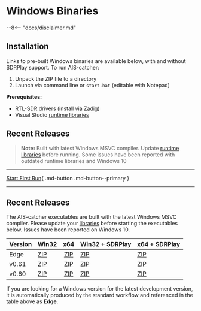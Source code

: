 # Windows Binaries

--8<-- "docs/disclaimer.md"

## Installation

Links to pre-built Windows binaries are available below, with and without SDRPlay support. To run AIS-catcher:

1. Unpack the ZIP file to a directory
2. Launch via command line or `start.bat` (editable with Notepad)

**Prerequisites:**

- RTL-SDR drivers (install via [Zadig](https://www.rtl-sdr.com/tag/zadig/))
- Visual Studio [runtime libraries](https://docs.microsoft.com/en-us/cpp/windows/latest-supported-vc-redist?view=msvc-170)

## Recent Releases

> **Note:** Built with latest Windows MSVC compiler. Update [runtime libraries](https://docs.microsoft.com/en-us/cpp/windows/latest-supported-vc-redist?view=msvc-170) before running. Some issues have been reported with outdated runtime libraries and Windows 10

---

[Start First Run](../usage/cli.md){ .md-button .md-button--primary }

---

## Recent Releases

The AIS-catcher executables are built with the latest Windows MSVC compiler. Please update your [libraries](https://docs.microsoft.com/en-us/cpp/windows/latest-supported-vc-redist?view=msvc-170) before starting the executables below. Issues have been reported on Windows 10.


| Version | Win32 | x64 | Win32 + SDRPlay | x64 + SDRPlay |
| :------ | :---- | :--: | :-------------- | :------------ |
| Edge    | [ZIP](https://github.com/jvde-github/AIS-catcher/releases/download/Edge/AIS-catcher.x86.zip) | [ZIP](https://github.com/jvde-github/AIS-catcher/releases/download/Edge/AIS-catcher.x64.zip) | [ZIP](https://github.com/jvde-github/AIS-catcher/releases/download/Edge/AIS-catcher.SDRPLAY.x86.zip) | [ZIP](https://github.com/jvde-github/AIS-catcher/releases/download/Edge/AIS-catcher.SDRPLAY.x64.zip) |
| v0.61   | [ZIP](https://github.com/jvde-github/AIS-catcher/releases/download/v0.61/AIS-catcher.x86.zip) | [ZIP](https://github.com/jvde-github/AIS-catcher/releases/download/v0.61/AIS-catcher.x64.zip) | [ZIP](https://github.com/jvde-github/AIS-catcher/releases/download/v0.61/AIS-catcher.SDRPLAY.x86.zip) | [ZIP](https://github.com/jvde-github/AIS-catcher/releases/download/v0.61/AIS-catcher.SDRPLAY.x64.zip) |
| v0.60   | [ZIP](https://github.com/jvde-github/AIS-catcher/releases/download/v0.60/AIS-catcher.x86.zip) | [ZIP](https://github.com/jvde-github/AIS-catcher/releases/download/v0.60/AIS-catcher.x64.zip) | [ZIP](https://github.com/jvde-github/AIS-catcher/releases/download/v0.60/AIS-catcher.SDRPLAY.x86.zip) | [ZIP](https://github.com/jvde-github/AIS-catcher/releases/download/v0.60/AIS-catcher.SDRPLAY.x64.zip) |


If you are looking for a Windows version for the latest development version, it is automatically produced by the standard workflow and referenced in the table above as **Edge**.

